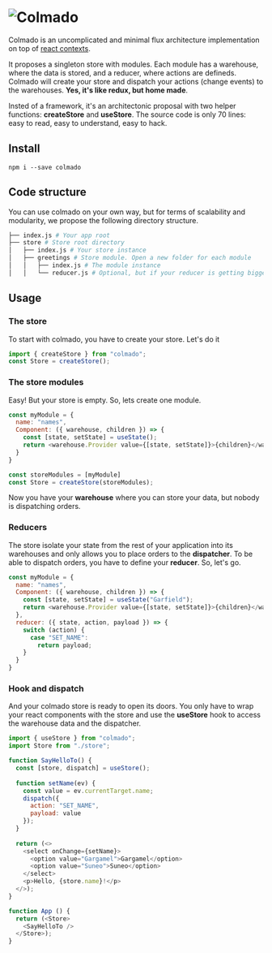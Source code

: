 # ![Colmado](https://www.codeccoop.org/assets/images/colmado.png)

Colmado is an uncomplicated and minimal flux architecture implementation on top of [react contexts](https://reactjs.org/docs/context.html).

It proposes a singleton store with modules. Each module has a warehouse, where the data is stored, and a reducer, where actions are defineds. Colmado will create your store and dispatch your actions (change events) to the warehouses. **Yes, it's like redux, but home made**.

Insted of a framework, it's an architectonic proposal with two helper functions: **createStore** and **useStore**. The source code is only 70 lines: easy to read, easy to understand, easy to hack.

## Install

`npm i --save colmado`

## Code structure

You can use colmado on your own way, but for terms of scalability and modularity, we propose the following directory structure.

```bash
├── index.js # Your app root
├── store # Store root directory
│   ├── index.js # Your store instance
│   ├── greetings # Store module. Open a new folder for each module
│   │   ├── index.js # The module instance
│   │   └── reducer.js # Optional, but if your reducer is getting bigger, you can place your actions in a separate file
```

## Usage

### The store

To start with colmado, you have to create your store. Let's do it

```javascript
import { createStore } from "colmado";
const Store = createStore();
```

### The store modules

Easy! But your store is empty. So, lets create one module.

```javascript
const myModule = {
  name: "names",
  Component: ({ warehouse, children }) => {
    const [state, setState] = useState();
    return <warehouse.Provider value={[state, setState]}>{children}</warehouse.Provider>;
  }
}

const storeModules = [myModule]
const Store = createStore(storeModules);
```

Now you have your **warehouse** where you can store your data, but nobody is dispatching orders. 

### Reducers

The store isolate your state from the rest of your application into its warehouses and only allows you to place orders to the **dispatcher**. To be able to dispatch orders, you have to define your **reducer**. So, let's go.

```javascript
const myModule = {
  name: "names",
  Component: ({ warehouse, children }) => {
    const [state, setState] = useState("Garfield");
    return <warehouse.Provider value={[state, setState]}>{children}</warehouse.Provider>;
  },
  reducer: ({ state, action, payload }) => {
    switch (action) {
      case "SET_NAME":
        return payload;
    }
  }
}
```

### Hook and dispatch

And your colmado store is ready to open its doors. You only have to wrap your react components with the store and use the **useStore** hook to access the warehouse data and the dispatcher.

```javascript
import { useStore } from "colmado";
import Store from "./store";

function SayHelloTo() {
  const [store, dispatch] = useStore();
  
  function setName(ev) {
    const value = ev.currentTarget.name;
    dispatch({
      action: "SET_NAME",
      payload: value
    });
  }
  
  return (<>
    <select onChange={setName}>
      <option value="Gargamel">Gargamel</option>
      <option value="Suneo">Suneo</option>
    </select>
    <p>Hello, {store.name}!</p>
  </>);
}

function App () {
  return (<Store>
    <SayHelloTo />
  </Store>);
}
```
